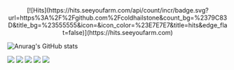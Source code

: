 <center>
    [![Hits](https://hits.seeyoufarm.com/api/count/incr/badge.svg?url=https%3A%2F%2Fgithub.com%2Fcoldhailstone&count_bg=%2379C83D&title_bg=%23555555&icon=&icon_color=%23E7E7E7&title=hits&edge_flat=false)](https://hits.seeyoufarm.com)
</center>

![Anurag's GitHub stats](https://github-readme-stats.vercel.app/api?username=coldhailstone&show_icons=true&theme=algolia)

<img src="https://img.shields.io/badge/github-181717?style=for-the-badge&logo=github&logoColor=white">
<img src="https://img.shields.io/badge/HTML5-E34F26?style=flat-square&logo=HTML5&logoColor=white">
<img src="https://img.shields.io/badge/CSS3-1572B6?style=for-the-badge&logo=css3&logoColor=white">
<img src="https://shields.io/badge/JavaScript-F7DF1E?logo=JavaScript&logoColor=000&style=flat-square">
<img src="https://img.shields.io/badge/Vue.js-35495E?style=for-the-badge&logo=vuedotjs&logoColor=4FC08D">
